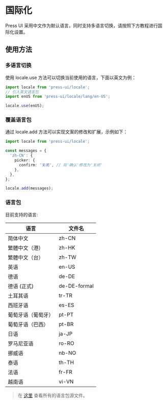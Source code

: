 # 国际化


Press UI 采用中文作为默认语言，同时支持多语言切换，请按照下方教程进行国际化设置。

## 使用方法

### 多语言切换

使用 locale.use 方法可以切换当前使用的语言，下面以英文为例：


```ts
import locale from 'press-ui/locale';
// 引入英文语言包
import enUS from 'press-ui/locale/lang/en-US';

locale.use(enUS);
```


### 覆盖语言包


通过 locale.add 方法可以实现文案的修改和扩展，示例如下：


```ts
import locale from 'press-ui/locale';

const messages = {
  'zh-CN': {
    picker: {
      confirm: '关闭', // 将'确认'修改为'关闭'
    },
  },
};

locale.add(messages);
```

### 语言包


目前支持的语言:


| 语言               | 文件名       |
| ------------------ | ------------ |
| 简体中文           | zh-CN        |
| 繁體中文（港）     | zh-HK        |
| 繁體中文（台）     | zh-TW        |
| 英语               | en-US        |
| 德语               | de-DE        |
| 德语 (正式)        | de-DE-formal |
| 土耳其语           | tr-TR        |
| 西班牙语           | es-ES        |
| 葡萄牙语（葡萄牙） | pt-PT        |
| 葡萄牙语（巴西）   | pt-BR        |
| 日语               | ja-JP        |
| 罗马尼亚语         | ro-RO        |
| 挪威语             | nb-NO        |
| 泰语               | th-TH        |
| 法语               | fr-FR        |
| 越南语             | vi-VN        |

> 在 [这里](https://github.com/novlan1/press-ui/tree/master/src/packages/locale/lang) 查看所有的语言包源文件。
